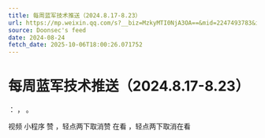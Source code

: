 ```yaml
---
title: 每周蓝军技术推送（2024.8.17-8.23）
url: https://mp.weixin.qq.com/s?__biz=MzkyMTI0NjA3OA==&mid=2247493783&idx=1&sn=c7a2080b92f7655ec239f4eab6e53dae
source: Doonsec's feed
date: 2024-08-24
fetch_date: 2025-10-06T18:00:26.071752
---
```


# 每周蓝军技术推送（2024.8.17-8.23）

：
，
。

视频
小程序
赞
，轻点两下取消赞
在看
，轻点两下取消在看